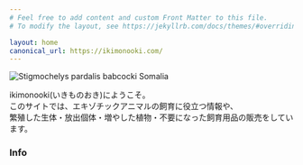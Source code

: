 ```yaml
---
# Feel free to add content and custom Front Matter to this file.
# To modify the layout, see https://jekyllrb.com/docs/themes/#overriding-theme-defaults

layout: home
canonical_url: https://ikimonooki.com/
---
```


![Stigmochelys pardalis babcocki Somalia]({{site.baseurl}}/assets/img/top.jpeg)

ikimonooki(いきものおき)にようこそ。  
このサイトでは、エキゾチックアニマルの飼育に役立つ情報や、  
繁殖した生体・放出個体・増やした植物・不要になった飼育用品の販売をしています。

### Info

